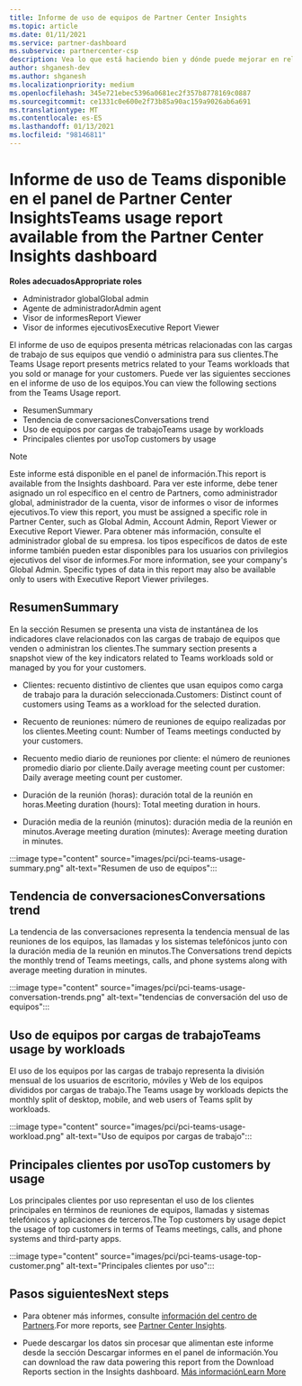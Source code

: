 ```yaml
---
title: Informe de uso de equipos de Partner Center Insights
ms.topic: article
ms.date: 01/11/2021
ms.service: partner-dashboard
ms.subservice: partnercenter-csp
description: Vea lo que está haciendo bien y dónde puede mejorar en relación con el uso de las suscripciones de equipos que vende o administra para sus clientes.
author: shganesh-dev
ms.author: shganesh
ms.localizationpriority: medium
ms.openlocfilehash: 345e721ebec5396a0681ec2f357b8778169c0887
ms.sourcegitcommit: ce1331c0e600e2f73b85a90ac159a9026ab6a691
ms.translationtype: MT
ms.contentlocale: es-ES
ms.lasthandoff: 01/13/2021
ms.locfileid: "98146811"
---
```

# <a name="teams-usage-report-available-from-the-partner-center-insights-dashboard"></a><span data-ttu-id="99009-103">Informe de uso de Teams disponible en el panel de Partner Center Insights</span><span class="sxs-lookup"><span data-stu-id="99009-103">Teams usage report available from the Partner Center Insights dashboard</span></span>

<span data-ttu-id="99009-104">**Roles adecuados**</span><span class="sxs-lookup"><span data-stu-id="99009-104">**Appropriate roles**</span></span>
- <span data-ttu-id="99009-105">Administrador global</span><span class="sxs-lookup"><span data-stu-id="99009-105">Global admin</span></span>
- <span data-ttu-id="99009-106">Agente de administrador</span><span class="sxs-lookup"><span data-stu-id="99009-106">Admin agent</span></span>
- <span data-ttu-id="99009-107">Visor de informes</span><span class="sxs-lookup"><span data-stu-id="99009-107">Report Viewer</span></span>
- <span data-ttu-id="99009-108">Visor de informes ejecutivos</span><span class="sxs-lookup"><span data-stu-id="99009-108">Executive Report Viewer</span></span>

<span data-ttu-id="99009-109">El informe de uso de equipos presenta métricas relacionadas con las cargas de trabajo de sus equipos que vendió o administra para sus clientes.</span><span class="sxs-lookup"><span data-stu-id="99009-109">The Teams Usage report presents metrics related to your Teams workloads that you sold or manage for your customers.</span></span> <span data-ttu-id="99009-110">Puede ver las siguientes secciones en el informe de uso de los equipos.</span><span class="sxs-lookup"><span data-stu-id="99009-110">You can view the following sections from the Teams Usage report.</span></span>

- <span data-ttu-id="99009-111">Resumen</span><span class="sxs-lookup"><span data-stu-id="99009-111">Summary</span></span>
- <span data-ttu-id="99009-112">Tendencia de conversaciones</span><span class="sxs-lookup"><span data-stu-id="99009-112">Conversations trend</span></span>
- <span data-ttu-id="99009-113">Uso de equipos por cargas de trabajo</span><span class="sxs-lookup"><span data-stu-id="99009-113">Teams usage by workloads</span></span>
- <span data-ttu-id="99009-114">Principales clientes por uso</span><span class="sxs-lookup"><span data-stu-id="99009-114">Top customers by usage</span></span>

 > [!NOTE]
 > <span data-ttu-id="99009-115">Este informe está disponible en el panel de información.</span><span class="sxs-lookup"><span data-stu-id="99009-115">This report is available from the Insights dashboard.</span></span> <span data-ttu-id="99009-116">Para ver este informe, debe tener asignado un rol específico en el centro de Partners, como administrador global, administrador de la cuenta, visor de informes o visor de informes ejecutivos.</span><span class="sxs-lookup"><span data-stu-id="99009-116">To view this report, you must be assigned a specific role in Partner Center, such as Global Admin, Account Admin, Report Viewer or Executive Report Viewer.</span></span> <span data-ttu-id="99009-117">Para obtener más información, consulte el administrador global de su empresa. los tipos específicos de datos de este informe también pueden estar disponibles para los usuarios con privilegios ejecutivos del visor de informes.</span><span class="sxs-lookup"><span data-stu-id="99009-117">For more information, see your company's Global Admin. Specific types of data in this report may also be available only to users with Executive Report Viewer privileges.</span></span>

## <a name="summary"></a><span data-ttu-id="99009-118">Resumen</span><span class="sxs-lookup"><span data-stu-id="99009-118">Summary</span></span>

<span data-ttu-id="99009-119">En la sección Resumen se presenta una vista de instantánea de los indicadores clave relacionados con las cargas de trabajo de equipos que venden o administran los clientes.</span><span class="sxs-lookup"><span data-stu-id="99009-119">The summary section presents a snapshot view of the key indicators related to Teams workloads sold or managed by you for your customers.</span></span>  

- <span data-ttu-id="99009-120">Clientes: recuento distintivo de clientes que usan equipos como carga de trabajo para la duración seleccionada.</span><span class="sxs-lookup"><span data-stu-id="99009-120">Customers: Distinct count of customers using Teams as a workload for the selected duration.</span></span>

- <span data-ttu-id="99009-121">Recuento de reuniones: número de reuniones de equipo realizadas por los clientes.</span><span class="sxs-lookup"><span data-stu-id="99009-121">Meeting count: Number of Teams meetings conducted by your customers.</span></span>

- <span data-ttu-id="99009-122">Recuento medio diario de reuniones por cliente: el número de reuniones promedio diario por cliente.</span><span class="sxs-lookup"><span data-stu-id="99009-122">Daily average meeting count per customer: Daily average meeting count per customer.</span></span> 

- <span data-ttu-id="99009-123">Duración de la reunión (horas): duración total de la reunión en horas.</span><span class="sxs-lookup"><span data-stu-id="99009-123">Meeting duration (hours): Total meeting duration in hours.</span></span> 

- <span data-ttu-id="99009-124">Duración media de la reunión (minutos): duración media de la reunión en minutos.</span><span class="sxs-lookup"><span data-stu-id="99009-124">Average meeting duration (minutes): Average meeting duration in minutes.</span></span> 

:::image type="content" source="images/pci/pci-teams-usage-summary.png" alt-text="Resumen de uso de equipos":::

## <a name="conversations-trend"></a><span data-ttu-id="99009-126">Tendencia de conversaciones</span><span class="sxs-lookup"><span data-stu-id="99009-126">Conversations trend</span></span>

<span data-ttu-id="99009-127">La tendencia de las conversaciones representa la tendencia mensual de las reuniones de los equipos, las llamadas y los sistemas telefónicos junto con la duración media de la reunión en minutos.</span><span class="sxs-lookup"><span data-stu-id="99009-127">The Conversations trend depicts the monthly trend of Teams meetings, calls, and phone systems along with average meeting duration in minutes.</span></span>

:::image type="content" source="images/pci/pci-teams-usage-conversation-trends.png" alt-text="tendencias de conversación del uso de equipos":::

## <a name="teams-usage-by-workloads"></a><span data-ttu-id="99009-129">Uso de equipos por cargas de trabajo</span><span class="sxs-lookup"><span data-stu-id="99009-129">Teams usage by workloads</span></span>

<span data-ttu-id="99009-130">El uso de los equipos por las cargas de trabajo representa la división mensual de los usuarios de escritorio, móviles y Web de los equipos divididos por cargas de trabajo.</span><span class="sxs-lookup"><span data-stu-id="99009-130">The Teams usage by workloads depicts the monthly split of desktop, mobile, and web users of Teams split by workloads.</span></span>

:::image type="content" source="images/pci/pci-teams-usage-workload.png" alt-text="Uso de equipos por cargas de trabajo":::

## <a name="top-customers-by-usage"></a><span data-ttu-id="99009-132">Principales clientes por uso</span><span class="sxs-lookup"><span data-stu-id="99009-132">Top customers by usage</span></span>

<span data-ttu-id="99009-133">Los principales clientes por uso representan el uso de los clientes principales en términos de reuniones de equipos, llamadas y sistemas telefónicos y aplicaciones de terceros.</span><span class="sxs-lookup"><span data-stu-id="99009-133">The Top customers by usage depict the usage of top customers in terms of Teams meetings, calls, and phone systems and third-party apps.</span></span>

:::image type="content" source="images/pci/pci-teams-usage-top-customer.png" alt-text="Principales clientes por uso":::

## <a name="next-steps"></a><span data-ttu-id="99009-135">Pasos siguientes</span><span class="sxs-lookup"><span data-stu-id="99009-135">Next steps</span></span>

- <span data-ttu-id="99009-136">Para obtener más informes, consulte [información del centro de Partners](partner-center-insights.md).</span><span class="sxs-lookup"><span data-stu-id="99009-136">For more reports, see [Partner Center Insights](partner-center-insights.md).</span></span>

- <span data-ttu-id="99009-137">Puede descargar los datos sin procesar que alimentan este informe desde la sección Descargar informes en el panel de información.</span><span class="sxs-lookup"><span data-stu-id="99009-137">You can download the raw data powering this report from the Download Reports section in the Insights dashboard.</span></span> [<span data-ttu-id="99009-138">Más información</span><span class="sxs-lookup"><span data-stu-id="99009-138">Learn More</span></span>](pci-download-reports.md) 
